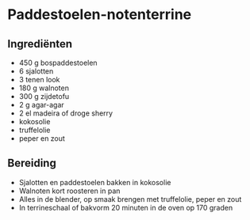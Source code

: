 # Paddestoelen-notenterrine

## Ingrediënten

- 450 g bospaddestoelen 
- 6 sjalotten
- 3 tenen look
- 180 g walnoten
- 300 g zijdetofu
- 2 g agar-agar 
- 2 el madeira of droge sherry
- kokosolie
- truffelolie
- peper en zout

## Bereiding

* Sjalotten en paddestoelen bakken in kokosolie
* Walnoten kort roosteren in pan 
* Alles in de blender, op smaak brengen met truffelolie, peper en zout 
* In terrineschaal of bakvorm 20 minuten in de oven op 170 graden
